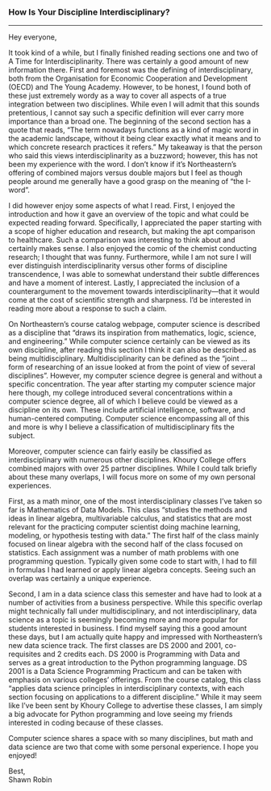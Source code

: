 ### How Is Your Discipline Interdisciplinary?
---
Hey everyone,

It took kind of a while, but I finally finished reading sections one and two of A Time for Interdisciplinarity. There was certainly a good amount of new information there. First and foremost was the defining of interdisciplinary, both from the Organisation for Economic Cooperation and Development (OECD) and The Young Academy. However, to be honest, I found both of these just extremely wordy as a way to cover all aspects of a true integration between two disciplines. While even I will admit that this sounds pretentious, I cannot say such a specific definition will ever carry more importance than a broad one. The beginning of the second section has a quote that reads, “The term nowadays functions as a kind of magic word in the academic landscape, without it being clear exactly what it means and to which concrete research practices it refers.” My takeaway is that the person who said this views interdisciplinarity as a buzzword; however, this has not been my experience with the word. I don’t know if it’s Northeastern’s offering of combined majors versus double majors but I feel as though people around me generally have a good grasp on the meaning of “the I-word”. 


I did however enjoy some aspects of what I read. First, I enjoyed the introduction and how it gave an overview of the topic and what could be expected reading forward. Specifically, I appreciated the paper starting with a scope of higher education and research, but making the apt comparison to healthcare. Such a comparison was interesting to think about and certainly makes sense. I also enjoyed the comic of the chemist conducting research; I thought that was funny. Furthermore, while I am not sure I will ever distinguish interdisciplinarity versus other forms of discipline transcendence, I was able to somewhat understand their subtle differences and have a moment of interest. Lastly, I appreciated the inclusion of a counterargument to the movement towards interdisciplinarity—that it would come at the cost of scientific strength and sharpness. I’d be interested in reading more about a response to such a claim.


On Northeastern’s course catalog webpage, computer science is described as a discipline that “draws its inspiration from mathematics, logic, science, and engineering.” While computer science certainly can be viewed as its own discipline, after reading this section I think it can also be described as being multidisciplinary. Multidisciplinarity can be defined as the “joint … form of researching of an issue looked at from the point of view of several disciplines”. However, my computer science degree is general and without a specific concentration. The year after starting my computer science major here though, my college introduced several concentrations within a computer science degree, all of which I believe could be viewed as a discipline on its own. These include artificial intelligence, software, and human-centered computing. Computer science encompassing all of this and more is why I believe a classification of multidisciplinary fits the subject.


Moreover, computer science can fairly easily be classified as interdisciplinary with numerous other disciplines. Khoury College offers combined majors with over 25 partner disciplines. While I could talk briefly about these many overlaps, I will focus more on some of my own personal experiences. 


First, as a math minor, one of the most interdisciplinary classes I’ve taken so far is Mathematics of Data Models. This class “studies the methods and ideas in linear algebra, multivariable calculus, and statistics that are most relevant for the practicing computer scientist doing machine learning, modeling, or hypothesis testing with data.” The first half of the class mainly focused on linear algebra with the second half of the class focused on statistics. Each assignment was a number of math problems with one programming question. Typically given some code to start with, I had to fill in formulas I had learned or apply linear algebra concepts. Seeing such an overlap was certainly a unique experience. 


Second, I am in a data science class this semester and have had to look at a number of activities from a business perspective. While this specific overlap might technically fall under multidisciplinary, and not interdisciplinary, data science as a topic is seemingly becoming more and more popular for students interested in business. I find myself saying this a good amount these days, but I am actually quite happy and impressed with Northeastern’s new data science track. The first classes are DS 2000 and 2001, co-requisites and 2 credits each. DS 2000 is Programming with Data and serves as a great introduction to the Python programming language. DS 2001 is a Data Science Programming Practicum and can be taken with emphasis on various colleges’ offerings. From the course catalog, this class “applies data science principles in interdisciplinary contexts, with each section focusing on applications to a different discipline.” While it may seem like I’ve been sent by Khoury College to advertise these classes, I am simply a big advocate for Python programming and love seeing my friends interested in coding because of these classes. 


Computer science shares a space with so many disciplines, but math and data science are two that come with some personal experience. I hope you enjoyed!


Best,  
Shawn Robin 
